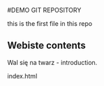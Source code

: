 #DEMO GIT REPOSITORY

this is the first file in this repo

## Webiste contents

Wal się na twarz - introduction.

index.html


